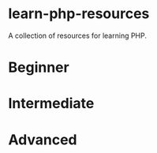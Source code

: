 # learn-php-resources
A collection of resources for learning PHP. 

# Beginner


# Intermediate


# Advanced
